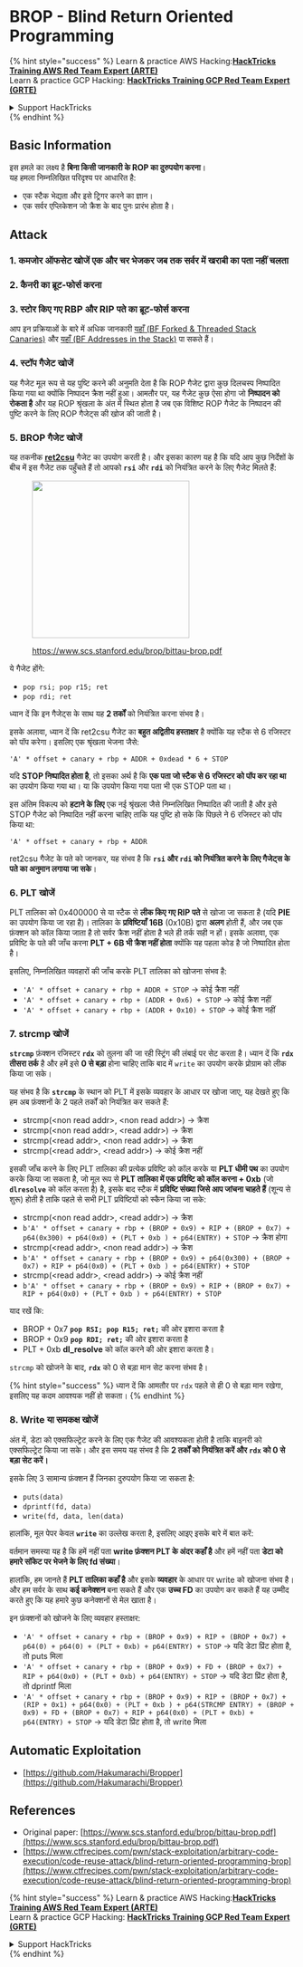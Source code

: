 # BROP - Blind Return Oriented Programming

{% hint style="success" %}
Learn & practice AWS Hacking:<img src="../../.gitbook/assets/arte.png" alt="" data-size="line">[**HackTricks Training AWS Red Team Expert (ARTE)**](https://training.hacktricks.xyz/courses/arte)<img src="../../.gitbook/assets/arte.png" alt="" data-size="line">\
Learn & practice GCP Hacking: <img src="../../.gitbook/assets/grte.png" alt="" data-size="line">[**HackTricks Training GCP Red Team Expert (GRTE)**<img src="../../.gitbook/assets/grte.png" alt="" data-size="line">](https://training.hacktricks.xyz/courses/grte)

<details>

<summary>Support HackTricks</summary>

* Check the [**subscription plans**](https://github.com/sponsors/carlospolop)!
* **Join the** 💬 [**Discord group**](https://discord.gg/hRep4RUj7f) or the [**telegram group**](https://t.me/peass) or **follow** us on **Twitter** 🐦 [**@hacktricks\_live**](https://twitter.com/hacktricks\_live)**.**
* **Share hacking tricks by submitting PRs to the** [**HackTricks**](https://github.com/carlospolop/hacktricks) and [**HackTricks Cloud**](https://github.com/carlospolop/hacktricks-cloud) github repos.

</details>
{% endhint %}

## Basic Information

इस हमले का लक्ष्य है **बिना किसी जानकारी के ROP का दुरुपयोग करना**।\
यह हमला निम्नलिखित परिदृश्य पर आधारित है:

* एक स्टैक भेद्यता और इसे ट्रिगर करने का ज्ञान।
* एक सर्वर एप्लिकेशन जो क्रैश के बाद पुनः प्रारंभ होता है।

## Attack

### **1. कमजोर ऑफसेट खोजें** एक और चर भेजकर जब तक सर्वर में खराबी का पता नहीं चलता

### **2. कैनरी का ब्रूट-फोर्स** करना

### **3. स्टोर किए गए RBP और RIP** पते का ब्रूट-फोर्स करना

आप इन प्रक्रियाओं के बारे में अधिक जानकारी [यहाँ (BF Forked & Threaded Stack Canaries)](../common-binary-protections-and-bypasses/stack-canaries/bf-forked-stack-canaries.md) और [यहाँ (BF Addresses in the Stack)](../common-binary-protections-and-bypasses/pie/bypassing-canary-and-pie.md) पा सकते हैं।

### **4. स्टॉप गैजेट खोजें**

यह गैजेट मूल रूप से यह पुष्टि करने की अनुमति देता है कि ROP गैजेट द्वारा कुछ दिलचस्प निष्पादित किया गया था क्योंकि निष्पादन क्रैश नहीं हुआ। आमतौर पर, यह गैजेट कुछ ऐसा होगा जो **निष्पादन को रोकता है** और यह ROP श्रृंखला के अंत में स्थित होता है जब एक विशिष्ट ROP गैजेट के निष्पादन की पुष्टि करने के लिए ROP गैजेट्स की खोज की जाती है।

### **5. BROP गैजेट खोजें**

यह तकनीक [**ret2csu**](ret2csu.md) गैजेट का उपयोग करती है। और इसका कारण यह है कि यदि आप कुछ निर्देशों के बीच में इस गैजेट तक पहुँचते हैं तो आपको **`rsi`** और **`rdi`** को नियंत्रित करने के लिए गैजेट मिलते हैं:

<figure><img src="../../.gitbook/assets/image (1) (1) (1) (1) (1) (1) (1) (1) (1) (1) (1).png" alt="" width="278"><figcaption><p><a href="https://www.scs.stanford.edu/brop/bittau-brop.pdf">https://www.scs.stanford.edu/brop/bittau-brop.pdf</a></p></figcaption></figure>

ये गैजेट होंगे:

* `pop rsi; pop r15; ret`
* `pop rdi; ret`

ध्यान दें कि इन गैजेट्स के साथ यह **2 तर्कों** को नियंत्रित करना संभव है।

इसके अलावा, ध्यान दें कि ret2csu गैजेट का **बहुत अद्वितीय हस्ताक्षर** है क्योंकि यह स्टैक से 6 रजिस्टर को पॉप करेगा। इसलिए एक श्रृंखला भेजना जैसे:

`'A' * offset + canary + rbp + ADDR + 0xdead * 6 + STOP`

यदि **STOP निष्पादित होता है**, तो इसका अर्थ है कि **एक पता जो स्टैक से 6 रजिस्टर को पॉप कर रहा था** का उपयोग किया गया था। या कि उपयोग किया गया पता भी एक STOP पता था।

इस अंतिम विकल्प को **हटाने के लिए** एक नई श्रृंखला जैसे निम्नलिखित निष्पादित की जाती है और इसे STOP गैजेट को निष्पादित नहीं करना चाहिए ताकि यह पुष्टि हो सके कि पिछले ने 6 रजिस्टर को पॉप किया था:

`'A' * offset + canary + rbp + ADDR`

ret2csu गैजेट के पते को जानकर, यह संभव है कि **`rsi` और `rdi` को नियंत्रित करने के लिए गैजेट्स के पते का अनुमान लगाया जा सके**।

### 6. PLT खोजें

PLT तालिका को 0x400000 से या स्टैक से **लीक किए गए RIP पते** से खोजा जा सकता है (यदि **PIE** का उपयोग किया जा रहा है)। तालिका के **प्रविष्टियाँ** **16B** (0x10B) द्वारा **अलग** होती हैं, और जब एक फ़ंक्शन को कॉल किया जाता है तो सर्वर क्रैश नहीं होता है भले ही तर्क सही न हों। इसके अलावा, एक प्रविष्टि के पते की जाँच करना **PLT + 6B भी क्रैश नहीं होता** क्योंकि यह पहला कोड है जो निष्पादित होता है।

इसलिए, निम्नलिखित व्यवहारों की जाँच करके PLT तालिका को खोजना संभव है:

* `'A' * offset + canary + rbp + ADDR + STOP` -> कोई क्रैश नहीं
* `'A' * offset + canary + rbp + (ADDR + 0x6) + STOP` -> कोई क्रैश नहीं
* `'A' * offset + canary + rbp + (ADDR + 0x10) + STOP` -> कोई क्रैश नहीं

### 7. strcmp खोजें

**`strcmp`** फ़ंक्शन रजिस्टर **`rdx`** को तुलना की जा रही स्ट्रिंग की लंबाई पर सेट करता है। ध्यान दें कि **`rdx`** **तीसरा तर्क** है और हमें इसे **0 से बड़ा** होना चाहिए ताकि बाद में `write` का उपयोग करके प्रोग्राम को लीक किया जा सके।

यह संभव है कि **`strcmp`** के स्थान को PLT में इसके व्यवहार के आधार पर खोजा जाए, यह देखते हुए कि हम अब फ़ंक्शनों के 2 पहले तर्कों को नियंत्रित कर सकते हैं:

* strcmp(\<non read addr>, \<non read addr>) -> क्रैश
* strcmp(\<non read addr>, \<read addr>) -> क्रैश
* strcmp(\<read addr>, \<non read addr>) -> क्रैश
* strcmp(\<read addr>, \<read addr>) -> कोई क्रैश नहीं

इसकी जाँच करने के लिए PLT तालिका की प्रत्येक प्रविष्टि को कॉल करके या **PLT धीमी पथ** का उपयोग करके किया जा सकता है, जो मूल रूप से **PLT तालिका में एक प्रविष्टि को कॉल करना + 0xb** (जो **`dlresolve`** को कॉल करता है) है, इसके बाद स्टैक में **प्रविष्टि संख्या जिसे आप जांचना चाहते हैं** (शून्य से शुरू) होती है ताकि पहले से सभी PLT प्रविष्टियों को स्कैन किया जा सके:

* strcmp(\<non read addr>, \<read addr>) -> क्रैश
* `b'A' * offset + canary + rbp + (BROP + 0x9) + RIP + (BROP + 0x7) + p64(0x300) + p64(0x0) + (PLT + 0xb ) + p64(ENTRY) + STOP` -> क्रैश होगा
* strcmp(\<read addr>, \<non read addr>) -> क्रैश
* `b'A' * offset + canary + rbp + (BROP + 0x9) + p64(0x300) + (BROP + 0x7) + RIP + p64(0x0) + (PLT + 0xb ) + p64(ENTRY) + STOP`
* strcmp(\<read addr>, \<read addr>) -> कोई क्रैश नहीं
* `b'A' * offset + canary + rbp + (BROP + 0x9) + RIP + (BROP + 0x7) + RIP + p64(0x0) + (PLT + 0xb ) + p64(ENTRY) + STOP`

याद रखें कि:

* BROP + 0x7 **`pop RSI; pop R15; ret;`** की ओर इशारा करता है
* BROP + 0x9 **`pop RDI; ret;`** की ओर इशारा करता है
* PLT + 0xb **dl\_resolve** को कॉल करने की ओर इशारा करता है।

`strcmp` को खोजने के बाद, **`rdx`** को 0 से बड़ा मान सेट करना संभव है।

{% hint style="success" %}
ध्यान दें कि आमतौर पर `rdx` पहले से ही 0 से बड़ा मान रखेगा, इसलिए यह कदम आवश्यक नहीं हो सकता।
{% endhint %}

### 8. Write या समकक्ष खोजें

अंत में, डेटा को एक्सफिल्ट्रेट करने के लिए एक गैजेट की आवश्यकता होती है ताकि बाइनरी को एक्सफिल्ट्रेट किया जा सके। और इस समय यह संभव है कि **2 तर्कों को नियंत्रित करें और `rdx` को 0 से बड़ा सेट करें।**

इसके लिए 3 सामान्य फ़ंक्शन हैं जिनका दुरुपयोग किया जा सकता है:

* `puts(data)`
* `dprintf(fd, data)`
* `write(fd, data, len(data)`

हालांकि, मूल पेपर केवल **`write`** का उल्लेख करता है, इसलिए आइए इसके बारे में बात करें:

वर्तमान समस्या यह है कि हमें नहीं पता **write फ़ंक्शन PLT के अंदर कहाँ है** और हमें नहीं पता **डेटा को हमारे सॉकेट पर भेजने के लिए fd संख्या**।

हालांकि, हम जानते हैं **PLT तालिका कहाँ है** और इसके **व्यवहार** के आधार पर write को खोजना संभव है। और हम सर्वर के साथ **कई कनेक्शन** बना सकते हैं और एक **उच्च FD** का उपयोग कर सकते हैं यह उम्मीद करते हुए कि यह हमारे कुछ कनेक्शनों से मेल खाता है।

इन फ़ंक्शनों को खोजने के लिए व्यवहार हस्ताक्षर:

* `'A' * offset + canary + rbp + (BROP + 0x9) + RIP + (BROP + 0x7) + p64(0) + p64(0) + (PLT + 0xb) + p64(ENTRY) + STOP` -> यदि डेटा प्रिंट होता है, तो puts मिला
* `'A' * offset + canary + rbp + (BROP + 0x9) + FD + (BROP + 0x7) + RIP + p64(0x0) + (PLT + 0xb) + p64(ENTRY) + STOP` -> यदि डेटा प्रिंट होता है, तो dprintf मिला
* `'A' * offset + canary + rbp + (BROP + 0x9) + RIP + (BROP + 0x7) + (RIP + 0x1) + p64(0x0) + (PLT + 0xb ) + p64(STRCMP ENTRY) + (BROP + 0x9) + FD + (BROP + 0x7) + RIP + p64(0x0) + (PLT + 0xb) + p64(ENTRY) + STOP` -> यदि डेटा प्रिंट होता है, तो write मिला

## Automatic Exploitation

* [https://github.com/Hakumarachi/Bropper](https://github.com/Hakumarachi/Bropper)

## References

* Original paper: [https://www.scs.stanford.edu/brop/bittau-brop.pdf](https://www.scs.stanford.edu/brop/bittau-brop.pdf)
* [https://www.ctfrecipes.com/pwn/stack-exploitation/arbitrary-code-execution/code-reuse-attack/blind-return-oriented-programming-brop](https://www.ctfrecipes.com/pwn/stack-exploitation/arbitrary-code-execution/code-reuse-attack/blind-return-oriented-programming-brop)

{% hint style="success" %}
Learn & practice AWS Hacking:<img src="../../.gitbook/assets/arte.png" alt="" data-size="line">[**HackTricks Training AWS Red Team Expert (ARTE)**](https://training.hacktricks.xyz/courses/arte)<img src="../../.gitbook/assets/arte.png" alt="" data-size="line">\
Learn & practice GCP Hacking: <img src="../../.gitbook/assets/grte.png" alt="" data-size="line">[**HackTricks Training GCP Red Team Expert (GRTE)**<img src="../../.gitbook/assets/grte.png" alt="" data-size="line">](https://training.hacktricks.xyz/courses/grte)

<details>

<summary>Support HackTricks</summary>

* Check the [**subscription plans**](https://github.com/sponsors/carlospolop)!
* **Join the** 💬 [**Discord group**](https://discord.gg/hRep4RUj7f) or the [**telegram group**](https://t.me/peass) or **follow** us on **Twitter** 🐦 [**@hacktricks\_live**](https://twitter.com/hacktricks\_live)**.**
* **Share hacking tricks by submitting PRs to the** [**HackTricks**](https://github.com/carlospolop/hacktricks) and [**HackTricks Cloud**](https://github.com/carlospolop/hacktricks-cloud) github repos.

</details>
{% endhint %}
